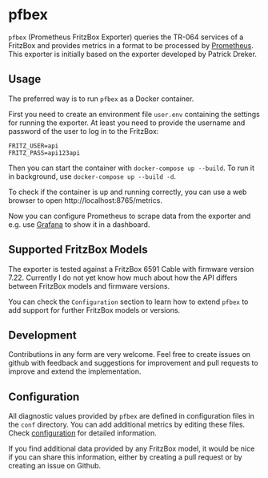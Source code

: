 # pfbex

`pfbex` (Prometheus FritzBox Exporter) queries the TR-064 services of a FritzBox
and provides metrics in a format to be processed by [Prometheus]. This exporter
is initially based on the exporter developed by Patrick Dreker.

## Usage

The preferred way is to run `pfbex` as a Docker container.

First you need to create an environment file `user.env` containing the settings
for running the exporter. At least you need to provide the username and password
of the user to log in to the FritzBox:

```
FRITZ_USER=api
FRITZ_PASS=api123api
```

Then you can start the container with `docker-compose up --build`. To run it in
background, use `docker-compose up --build -d`.

To check if the container is up and running correctly, you can use a web browser
to open http://localhost:8765/metrics.

Now you can configure Prometheus to scrape data from the exporter and
e.g. use [Grafana] to show it in a dashboard.

## Supported FritzBox Models

The exporter is tested against a FritzBox 6591 Cable with firmware version
7.22. Currently I do not yet know how much about how the API differs between
FritzBox models and firmware versions. 

You can check the `Configuration` section to learn how to extend `pfbex` to add
support for further FritzBox models or versions. 

## Development

Contributions in any form are very welcome. Feel free to create issues on github
with feedback and suggestions for improvement and pull requests to improve and
extend the implementation.

## Configuration

All diagnostic values provided by `pfbex` are defined in configuration files in
the `conf` directory. You can add additional metrics by editing these
files. Check [configuration](./docs/configuration.md) for detailed information. 

If you find additional data provided by any FritzBox model, it would be nice if
you can share this information, either by creating a pull request or by creating
an issue on Github.

[Prometheus]: https://www.prometheus.io
[Grafana]: https://www.grafana.com
